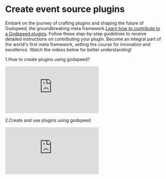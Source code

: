 # Create event source plugins 

Embark on the journey of crafting plugins and shaping the future of Godspeed, the groundbreaking meta framework.<a href="https://github.com/godspeedsystems/gs-plugins/blob/main/README.md">Learn how to contribute to a Godspeed plugins</a>.
 Follow these step-by-step guidelines to receive detailed instructions on contributing your plugin. Become an integral part of the world's first meta framework, setting the course for innovation and excellence. 
Watch the videos below for better understanding!

1.How to create plugins using godspeed?

<div style={{ position: 'relative', paddingBottom: '56.25%', height: 0, overflow: 'hidden' }}>
<iframe style={{ position: 'absolute', top: 0, left: 0, width: '100%', height: '100%' }} src="https://www.youtube.com/embed/owQEuBO8_lk" frameborder="0" allowfullscreen></iframe>
</div>


2.Create and use plugins using godspeed

<div style={{ position: 'relative', paddingBottom: '56.25%', height: 0, overflow: 'hidden' }}>
    <iframe style={{ position: 'absolute', top: 0, left: 0, width: '100%', height: '100%' }} src="https://www.youtube.com/embed/YzvYjYujBMk" frameborder="0" allowfullscreen></iframe>
</div>